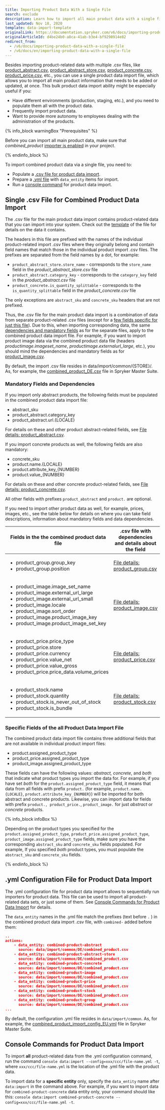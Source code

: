 ```yaml
---
title: Importing Product Data With a Single File
search: exclude
description: Learn how to import all main product data with a single file
last_updated: Nov 18, 2020
template: data-import-template
originalLink: https://documentation.spryker.com/v6/docs/importing-product-data-with-a-single-file
originalArticleId: d4be24b0-a8ca-41ab-b3e4-bf9298914e82
redirect_from:
  - /v6/docs/importing-product-data-with-a-single-file
  - /v6/docs/en/importing-product-data-with-a-single-file
---
```


Besides importing product-related data with multiple .csv files, like [product_abstract.csv](/docs/scos/dev/data-import/{{page.version}}/data-import-categories/catalog-setup/products/file-details-product-abstract.csv.html), [product_abstract_store.csv](/docs/scos/dev/data-import/{{page.version}}/data-import-categories/catalog-setup/products/file-details-product-abstract-store.csv.html), [product_concrete.csv](/docs/scos/dev/data-import/{{page.version}}/data-import-categories/catalog-setup/products/file-details-product-concrete.csv.html), [product_price.csv](/docs/scos/dev/data-import/{{page.version}}/data-import-categories/catalog-setup/pricing/file-details-product-price.csv.html), etc., you can use a single product data import file, which allows you to import all main product information that needs to be added or updated, at once. This bulk product data import ability might be especially useful if you:

* Have different environments (production, staging, etc.), and you need to populate them all with the product data.
* Frequently import product data.
* Want to provide more autonomy to employees dealing with the administration of the products.

{% info_block warningBox "Prerequisites" %}

Before you can import all main product data, make sure that *combined_product* [importer is enabled](/docs/scos/dev/data-import/{{page.version}}/data-importers-overview-and-implementation.html#implementation-overview) in your project.

{% endinfo_block %}

To import combined product data via a single file, you need to:

* Populate a [.csv file for product data import](/docs/scos/dev/data-import/{{page.version}}/importing-product-data-with-a-single-file.html#single-csv-file-for-combined-product-data-import).
* Prepare a [.yml file](/docs/scos/dev/data-import/{{page.version}}/importing-product-data-with-a-single-file.html#yml-configuration-file-for-product-data-import) with `data_entity` items for import.
* Run a [console command](/docs/scos/dev/data-import/{{page.version}}/importing-product-data-with-a-single-file.html#console-commands-for-product-data-import) for product data import.

## Single .csv File for Combined Product Data Import
<a name="single-csv-file-for-combined-product-data-import"></a>

The .csv file for the main product data import contains product-related data that you can import into your system. Check out the [template](https://spryker.s3.eu-central-1.amazonaws.com/docs/Developer+Guide/Back-End/Data+Manipulation/Data+Ingestion/Data+Import/Importing+Product+Data+With+a+Single+File/TEMPLATE+Product+import+with+single+file.csv) of the file for details on the data it contains.

The headers in this file are prefixed with the names of the individual product-related import .csv files where they originally belong and contain field names that match those in the individual product import .csv files. The prefixes are separated from the field names by a dot, for example:

* `product_abstract_store.store_name` - corresponds to the `store_name` field in the *product_abstract_store.csv* file
* `product_abstract.category_key` - corresponds to the `category_key` field in the *product_abstract.csv* file
* `product_concrete.is_quantity_splittable` -  corresponds to the `is_quantity_splittable` field in the *product_concrete.csv* file

The only exceptions are `abstract_sku` and `concrete_sku` headers that are not prefixed.

Thus, the .csv file for the main product data import is a combination of data from separate product-related .csv files (except for a [few fields specific for just this file](#specific-fields)). Due to this, when importing corresponding data, the same [dependencies and mandatory fields](#mandatory-fields) as for the separate files, apply to the combined product data import file. For example, if you want to import product image data via the combined product data file (headers *productimage.imageset_name*, *productimage.externalurl_large*, etc.), you should mind the dependencies and mandatory fields as for [product_image.csv](/docs/scos/dev/data-import/{{page.version}}/data-import-categories/catalog-setup/products/file-details-product-image.csv.html).

By default, the import .csv file resides in data/import/common/{STORE}/. As, for example, the [combined_product_DE.csv](https://github.com/spryker-shop/suite/blob/master/data/import/common/DE/combined_product.csv) file in Spryker Master Suite.

<a name="mandatory-fields"></a>

### Mandatory Fields and Dependencies
If you import only abstract products, the following fields must be populated in the combined product data import file:

* abstract_sku
* product_abstract.category_key
* product_abstract.url.{LOCALE}

For details on these and other product abstract-related fields, see [File details: product_abstract.csv](/docs/scos/dev/data-import/{{page.version}}/data-import-categories/catalog-setup/products/file-details-product-abstract.csv.html).

If you import concrete products as well, the following fields are also mandatory:

* concrete_sku
* product.name.{LOCALE}
* product.attribute_key_{NUMBER}
* product.value_{NUMBER}

For details on these and other concrete product-related fields, see [File details: product_concrete.csv](/docs/scos/dev/data-import/{{page.version}}/data-import-categories/catalog-setup/products/file-details-product-concrete.csv.html).

All other fields with prefixes `product_abstract` and `product.` are optional.

If you need to import other product data as well, for example, prices, images, etc., see the table below for details on where you can take field descriptions, information about mandatory fields and data dependencies.


| Fields in the  the combined product data file | .csv file with dependencies and details about the field |
| --- | --- |
| <ul><li>product_group.group_key</li><li>product_group.position</li></ul> | [File details: product_group.csv](/docs/scos/dev/data-import/{{page.version}}/data-import-categories/merchandising-setup/product-merchandising/file-details-product-group.csv.html) |
|<ul><li>product_image.image_set_name</li><li>product_image.external_url_large</li><li>product_image.external_url_small</li><li>product_image.locale</li><li>product_image.sort_order</li><li>product_image.product_image_key</li><li>product_image.product_image_set_key</li></ul> | [File details: product_image.csv](/docs/scos/dev/data-import/{{page.version}}/data-import-categories/catalog-setup/products/file-details-product-image.csv.html) |
| <ul><li>product_price.price_type</li><li>product_price.store</li><li>product_price.currency</li><li>product_price.value_net</li><li>product_price.value_gross</li><li>product_price.price_data.volume_prices</li></ul> | [File details: product_price.csv](/docs/scos/dev/data-import/{{page.version}}/data-import-categories/catalog-setup/pricing/file-details-product-price.csv.html) |
| <ul><li>product_stock.name</li><li>product_stock.quantity</li><li>product_stock.is_never_out_of_stock</li><li>product_stock.is_bundle</li></ul> | [File details: product_stock.csv](/docs/scos/dev/data-import/{{page.version}}/data-import-categories/catalog-setup/stocks/file-details-product-stock.csv.html) |

<a name="specific-fields"></a>

### Specific Fields of the all Product Data Import File
The combined product data import file contains three additional fields that are not available in individual product import files:

* product.assigned_product_type
* product_price.assigned_product_type
* product_image.assigned_product_type

These fields can have the following values: *abstract, concrete*, and *both* that indicate what product types you import the data for. For example, if you have set *both* for the `product.assigned_product_type` field, it means that data from all fields with prefix `product.` (for example, `product.name.{LOCALE}`, `product.attribute_key_{NUMBER}`) will be imported for both abstract and concrete products. Likewise, you can import data for fields with prefix `product., product_price.`, `product_image.` for just *abstract* or *concrete* products.

{% info_block infoBox %}

Depending on the product types you specified for the `product.assigned_product_type`, `product_price.assigned_product_type`, `product_image.assigned_product_type` fields, make sure you have the corresponding `abstract_sku` and `concrete_sku` fields populated. For example, If you specified *both* product types, you must populate the `abstract_sku` and `concrete_sku` fields.

{% endinfo_block %}

## .yml Configuration File for Product Data Import
The .yml configuration file for product data import allows to sequentially run importers for product data. This file can be used to import all product-related data sets, or just some of them. See [Console Commands for Product Data Import](/docs/scos/dev/data-import/{{page.version}}/importing-product-data-with-a-single-file.html#console-commands-for-product-data-import) for details.

The `data_entity` names in the .yml file match the prefixes (text before `.` ) in the combined product data import .csv file, with `combined-` added before them:

```json
..
actions:
    - data_entity: combined-product-abstract
      source: data/import/common/DE/combined_product.csv
    - data_entity: combined-product-abstract-store
      source: data/import/common/DE/combined_product.csv
    - data_entity: combined-product-concrete
      source: data/import/common/DE/combined_product.csv
    - data_entity: combined-product-image
      source: data/import/common/DE/combined_product.csv
    - data_entity: combined-product-price
      source: data/import/common/DE/combined_product.csv
    - data_entity: combined-product-stock
      source: data/import/common/DE/combined_product.csv
    - data_entity: combined-product-group
      source: data/import/common/DE/combined_product.csv
...
```

By default, the configuration .yml file resides in `data/import/common`.  As, for example, the [combined_product_import_config_EU.yml](https://github.com/spryker-shop/suite/blob/master/data/import/common/combined_product_import_config_EU.yml) file in Spryker Master Suite.

## Console Commands for Product Data Import
To import **all** product-related data from the .yml configuration command, run the command `console data:import --config=xxx/ccc/file-name.yml -t`, where `xxx/ccc/file-name.yml` is the location of the .yml file with the product data.

To import data for a **specific entity** only, specify the `data_entity` name after `data:import` in the command above. For example, if you want to import data for `combined-product-concrete` data entity only, your command should like this: `console data:import combined-product-concrete --config=xxx/ccc/file-name.yml -t`.

